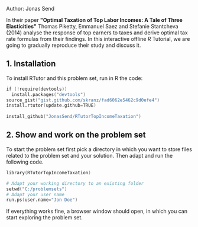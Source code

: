 Author: Jonas Send

In their paper **"Optimal Taxation of Top Labor Incomes: A Tale of Three Elasticities"** Thomas Piketty, Emmanuel Saez and Stefanie Stantcheva (2014) analyse the response of top earners to taxes and derive optimal tax rate formulas from their findings. In this interactive offline *R* Tutorial, we are going to gradually reproduce their study and discuss it.

## 1. Installation

To install RTutor and this problem set, run in R the code:
```s
if (!require(devtools))
  install.packages("devtools")
source_gist("gist.github.com/skranz/fad6062e5462c9d0efe4")
install.rtutor(update.github=TRUE)
  
install_github("JonasSend/RTutorTopIncomeTaxation")
```

## 2. Show and work on the problem set
To start the problem set first pick a directory in which you want to store files related to the problem set and your solution. Then adapt and run the following code.

```s
library(RTutorTopIncomeTaxation)

# Adapt your working directory to an existing folder
setwd("C:/problemsets")
# Adapt your user name
run.ps(user.name="Jon Doe")
```
If everything works fine, a browser window should open, in which you can start exploring the problem set.